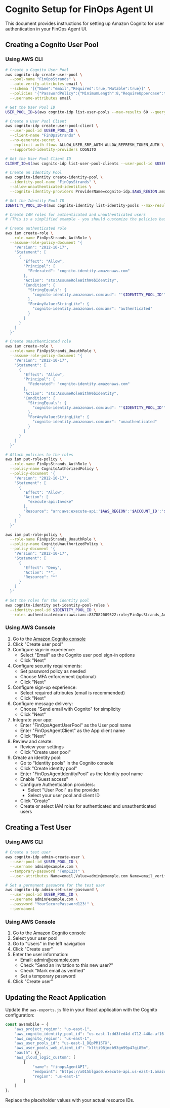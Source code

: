# Cognito Setup for FinOps Agent UI

This document provides instructions for setting up Amazon Cognito for user authentication in your FinOps Agent UI.

## Creating a Cognito User Pool

### Using AWS CLI

```bash
# Create a Cognito User Pool
aws cognito-idp create-user-pool \
  --pool-name "FinOpsStrands" \
  --auto-verify-attributes email \
  --schema '[{"Name":"email","Required":true,"Mutable":true}]' \
  --policies '{"PasswordPolicy":{"MinimumLength":8,"RequireUppercase":true,"RequireLowercase":true,"RequireNumbers":true,"RequireSymbols":false}}' \
  --username-attributes email

# Get the User Pool ID
USER_POOL_ID=$(aws cognito-idp list-user-pools --max-results 60 --query "UserPools[?Name=='FinOpsStrands'].Id" --output text)

# Create a User Pool Client
aws cognito-idp create-user-pool-client \
  --user-pool-id $USER_POOL_ID \
  --client-name "FinOpsStrands" \
  --no-generate-secret \
  --explicit-auth-flows ALLOW_USER_SRP_AUTH ALLOW_REFRESH_TOKEN_AUTH \
  --supported-identity-providers COGNITO

# Get the User Pool Client ID
CLIENT_ID=$(aws cognito-idp list-user-pool-clients --user-pool-id $USER_POOL_ID --query "UserPoolClients[?ClientName=='FinOpsStrands'].ClientId" --output text)

# Create an Identity Pool
aws cognito-identity create-identity-pool \
  --identity-pool-name "FinOpsStrands" \
  --allow-unauthenticated-identities \
  --cognito-identity-providers ProviderName=cognito-idp.$AWS_REGION.amazonaws.com/us-east-1_DQpPM15TX,ClientId=5man7npqs0k2r3sbnu4sn82hpi,ServerSideTokenCheck=false

# Get the Identity Pool ID
IDENTITY_POOL_ID=$(aws cognito-identity list-identity-pools --max-results 60 --query "IdentityPools[?IdentityPoolName=='FinOpsStrands'].IdentityPoolId" --output text)

# Create IAM roles for authenticated and unauthenticated users
# (This is a simplified example - you should customize the policies based on your needs)

# Create authenticated role
aws iam create-role \
  --role-name FinOpsStrands_AuthRole \
  --assume-role-policy-document '{
    "Version": "2012-10-17",
    "Statement": [
      {
        "Effect": "Allow",
        "Principal": {
          "Federated": "cognito-identity.amazonaws.com"
        },
        "Action": "sts:AssumeRoleWithWebIdentity",
        "Condition": {
          "StringEquals": {
            "cognito-identity.amazonaws.com:aud": "'$IDENTITY_POOL_ID'"
          },
          "ForAnyValue:StringLike": {
            "cognito-identity.amazonaws.com:amr": "authenticated"
          }
        }
      }
    ]
  }'

# Create unauthenticated role
aws iam create-role \
  --role-name FinOpsStrands_UnauthRole \
  --assume-role-policy-document '{
    "Version": "2012-10-17",
    "Statement": [
      {
        "Effect": "Allow",
        "Principal": {
          "Federated": "cognito-identity.amazonaws.com"
        },
        "Action": "sts:AssumeRoleWithWebIdentity",
        "Condition": {
          "StringEquals": {
            "cognito-identity.amazonaws.com:aud": "'$IDENTITY_POOL_ID'"
          },
          "ForAnyValue:StringLike": {
            "cognito-identity.amazonaws.com:amr": "unauthenticated"
          }
        }
      }
    ]
  }'

# Attach policies to the roles
aws iam put-role-policy \
  --role-name FinOpsStrands_AuthRole \
  --policy-name CognitoAuthorizedPolicy \
  --policy-document '{
    "Version": "2012-10-17",
    "Statement": [
      {
        "Effect": "Allow",
        "Action": [
          "execute-api:Invoke"
        ],
        "Resource": "arn:aws:execute-api:'$AWS_REGION':'$ACCOUNT_ID':'$API_ID'/*/POST/query"
      }
    ]
  }'

aws iam put-role-policy \
  --role-name FinOpsStrands_UnauthRole \
  --policy-name CognitoUnauthorizedPolicy \
  --policy-document '{
    "Version": "2012-10-17",
    "Statement": [
      {
        "Effect": "Deny",
        "Action": "*",
        "Resource": "*"
      }
    ]
  }'

# Set the roles for the identity pool
aws cognito-identity set-identity-pool-roles \
  --identity-pool-id $IDENTITY_POOL_ID \
  --roles authenticated=arn:aws:iam::837882009522:role/FinOpsStrands_AuthRole,unauthenticated=arn:aws:iam::837882009522:role/FinOpsStrands_UnauthRole
```

### Using AWS Console

1. Go to the [Amazon Cognito console](https://console.aws.amazon.com/cognito/home)
2. Click "Create user pool"
3. Configure sign-in experience:
   - Select "Email" as the Cognito user pool sign-in options
   - Click "Next"
4. Configure security requirements:
   - Set password policy as needed
   - Choose MFA enforcement (optional)
   - Click "Next"
5. Configure sign-up experience:
   - Select required attributes (email is recommended)
   - Click "Next"
6. Configure message delivery:
   - Choose "Send email with Cognito" for simplicity
   - Click "Next"
7. Integrate your app:
   - Enter "FinOpsAgentUserPool" as the User pool name
   - Enter "FinOpsAgentClient" as the App client name
   - Click "Next"
8. Review and create:
   - Review your settings
   - Click "Create user pool"
9. Create an identity pool:
   - Go to "Identity pools" in the Cognito console
   - Click "Create identity pool"
   - Enter "FinOpsAgentIdentityPool" as the Identity pool name
   - Enable "Guest access"
   - Configure Authentication providers:
     - Select "User Pool" as the provider
     - Select your user pool and client ID
   - Click "Create"
   - Create or select IAM roles for authenticated and unauthenticated users

## Creating a Test User

### Using AWS CLI

```bash
# Create a test user
aws cognito-idp admin-create-user \
  --user-pool-id $USER_POOL_ID \
  --username admin@example.com \
  --temporary-password "Temp123!" \
  --user-attributes Name=email,Value=admin@example.com Name=email_verified,Value=true

# Set a permanent password for the test user
aws cognito-idp admin-set-user-password \
  --user-pool-id $USER_POOL_ID \
  --username admin@example.com \
  --password "YourSecurePassword123!" \
  --permanent
```

### Using AWS Console

1. Go to the [Amazon Cognito console](https://console.aws.amazon.com/cognito/home)
2. Select your user pool
3. Go to "Users" in the left navigation
4. Click "Create user"
5. Enter the user information:
   - Email: admin@example.com
   - Check "Send an invitation to this new user?"
   - Check "Mark email as verified"
   - Set a temporary password
6. Click "Create user"

## Updating the React Application

Update the `aws-exports.js` file in your React application with the Cognito configuration:

```javascript
const awsmobile = {
    "aws_project_region": "us-east-1",
    "aws_cognito_identity_pool_id": "us-east-1:dd3fed4d-d712-440a-af16-b16bf5b9c2ef",
    "aws_cognito_region": "us-east-1",
    "aws_user_pools_id": "us-east-1_DQpPM15TX",
    "aws_user_pools_web_client_id": "kltti98jmcb93gm99p47qi85m",
    "oauth": {},
    "aws_cloud_logic_custom": [
        {
            "name": "finopsAgentAPI",
            "endpoint": "https://x015blgao0.execute-api.us-east-1.amazonaws.com/prod",
            "region": "us-east-1"
        }
    ]
};
```

Replace the placeholder values with your actual resource IDs.

